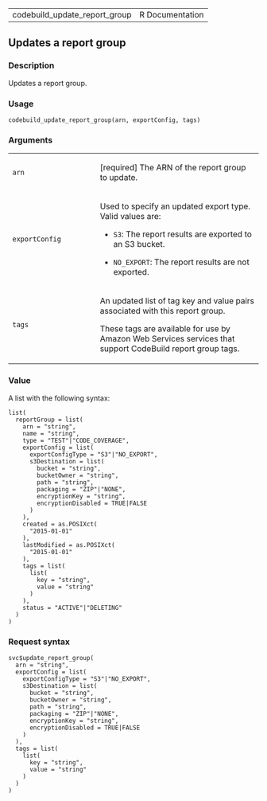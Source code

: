 <table style="width: 100%;">
<tbody>
<tr class="odd">
<td>codebuild_update_report_group</td>
<td style="text-align: right;">R Documentation</td>
</tr>
</tbody>
</table>

## Updates a report group

### Description

Updates a report group.

### Usage

    codebuild_update_report_group(arn, exportConfig, tags)

### Arguments

<table>
<colgroup>
<col style="width: 35%" />
<col style="width: 65%" />
</colgroup>
<tbody>
<tr class="odd">
<td><code id="codebuild_update_report_group_:_arn">arn</code></td>
<td><p>[required] The ARN of the report group to update.</p></td>
</tr>
<tr class="even">
<td><code
id="codebuild_update_report_group_:_exportConfig">exportConfig</code></td>
<td><p>Used to specify an updated export type. Valid values are:</p>
<ul>
<li><p><code>S3</code>: The report results are exported to an S3
bucket.</p></li>
<li><p><code>NO_EXPORT</code>: The report results are not
exported.</p></li>
</ul></td>
</tr>
<tr class="odd">
<td><code id="codebuild_update_report_group_:_tags">tags</code></td>
<td><p>An updated list of tag key and value pairs associated with this
report group.</p>
<p>These tags are available for use by Amazon Web Services services that
support CodeBuild report group tags.</p></td>
</tr>
</tbody>
</table>

### Value

A list with the following syntax:

    list(
      reportGroup = list(
        arn = "string",
        name = "string",
        type = "TEST"|"CODE_COVERAGE",
        exportConfig = list(
          exportConfigType = "S3"|"NO_EXPORT",
          s3Destination = list(
            bucket = "string",
            bucketOwner = "string",
            path = "string",
            packaging = "ZIP"|"NONE",
            encryptionKey = "string",
            encryptionDisabled = TRUE|FALSE
          )
        ),
        created = as.POSIXct(
          "2015-01-01"
        ),
        lastModified = as.POSIXct(
          "2015-01-01"
        ),
        tags = list(
          list(
            key = "string",
            value = "string"
          )
        ),
        status = "ACTIVE"|"DELETING"
      )
    )

### Request syntax

    svc$update_report_group(
      arn = "string",
      exportConfig = list(
        exportConfigType = "S3"|"NO_EXPORT",
        s3Destination = list(
          bucket = "string",
          bucketOwner = "string",
          path = "string",
          packaging = "ZIP"|"NONE",
          encryptionKey = "string",
          encryptionDisabled = TRUE|FALSE
        )
      ),
      tags = list(
        list(
          key = "string",
          value = "string"
        )
      )
    )
